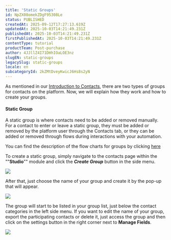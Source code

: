 ```yaml
---
title: 'Static Groups'
id: NpZX08omekZDgF95308Le
status: PUBLISHED
createdAt: 2025-09-12T17:27:13.619Z
updatedAt: 2025-10-03T14:21:49.231Z
publishedAt: 2025-10-03T14:21:49.231Z
firstPublishedAt: 2025-10-03T14:21:49.231Z
contentType: tutorial
productTeam: Post-purchase
author: 4JJllZ4I71DHhIOaLOE3nz
slugEN: static-groups
legacySlug: static-groups
locale: en
subcategoryId: 2kZMtDveyKwicJ6Hs8s2yN
---
```


As mentioned in our [Introduction to Contacts](https://docs.weni.ai/l/en/contacts/contatos-e-mensagens-urn-s-campos-de-contato-e-grupos), there are two types of groups for contacts on the platform. Now, we will explain how they work and how to create your groups.

#### **Static Group**

A static group is where contacts need to be added or removed manually. For a contact to enter or leave a static group, they must be added or removed by the platform user through the Contacts tab, or they can be added or removed through flows during interactions with your automation.

You can find the description of the flow charts for groups by clicking [here](https://docs.ilhasoft.mobi/l/pt/fluxos/cartas-de-acao)

To create a static group, simply navigate to the contacts page within the ""**Studio**"" module and click the ***Create Group*** button in the side menu.

![](https://cdn.statically.io/gh/vtexdocs/help-center-content/refs/heads/main/docs/en/tutorials/weni-by-vtex/studio/static-groups_1.PNG)

After that, just choose the name of your group and create it by the pop-up that will appear.

![](https://cdn.statically.io/gh/vtexdocs/help-center-content/refs/heads/main/docs/en/tutorials/weni-by-vtex/studio/static-groups_2.PNG)

The group will start to be listed in your group list, just below the contact categories in the left side menu. If you want to edit the name of your group, export the participating contacts or delete it, just access the group and then click on the settings button in the right corner next to **Manage Fields**.

![](https://cdn.statically.io/gh/vtexdocs/help-center-content/refs/heads/main/docs/en/tutorials/weni-by-vtex/studio/static-groups_3.PNG)
